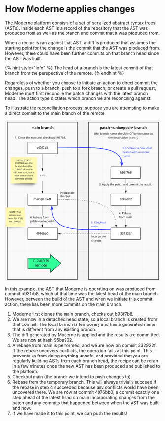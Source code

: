 # How Moderne applies changes

The Moderne platform consists of a set of serialized abstract syntax trees (ASTs). Inside each AST is a record of the repository that the AST was produced from as well as the branch and commit that it was produced from.

When a recipe is ran against that AST, a diff is produced that assumes the starting point for the change is the commit that the AST was produced from. However, there could have been further commits on that branch head since the AST was built.

{% hint style="info" %}
The head of a branch is the latest commit of that branch from the perspective of the remote.
{% endhint %}

Regardless of whether you choose to initiate an action to direct commit the changes, push to a branch, push to a fork branch, or create a pull request, Moderne must first reconcile the patch changes with the latest branch head. The action type dictates which branch we are reconciling against.

To illustrate the reconciliation process, suppose you are attempting to make a direct commit to the main branch of the remote.

<img src="../.gitbook/assets/image (12).png" alt="" data-size="original">

In this example, the AST that Moderne is operating on was produced from commit b93f7b8, which at that time was the latest head of the main branch. However, between the build of the AST and when we initiate this commit action, there has been more commits on the main branch.

1. Moderne first clones the main branch, checks out b93f7b8.
2. We are now in a detached head state, so a local branch is created from that commit. The local branch is temporary and has a generated name that is different from any existing branch.
3. The diff generated by Moderne is applied and the results are committed. We are now at hash 95ba902.
4. A rebase from main is performed, and we are now on commit 332922f. If the rebase uncovers conflicts, the operation fails at this point. This prevents us from doing anything unsafe, and provided that you are regularly building ASTs from each branch head, the recipe can be reran in a few minutes once the new AST has been produced and published to the platform.
5. Checkout main (the branch we intend to push changes to).
6. Rebase from the temporary branch. This will always trivially succeed if the rebase in step 4 succeeded because any conflicts would have been uncovered there. We are now at commit 4976bb0, a commit exactly one step ahead of the latest head on main incorporating changes from the patch and any commits that happened between when the AST was built and now.
7. If we have made it to this point, we can push the results!

